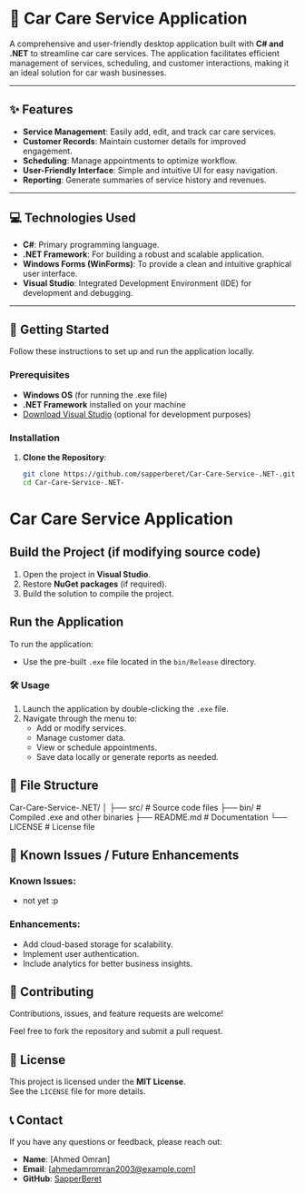 # 🚗 Car Care Service Application

A comprehensive and user-friendly desktop application built with **C# and .NET** to streamline car care services. The application facilitates efficient management of services, scheduling, and customer interactions, making it an ideal solution for car wash businesses.

---

## ✨ Features

- **Service Management**: Easily add, edit, and track car care services.
- **Customer Records**: Maintain customer details for improved engagement.
- **Scheduling**: Manage appointments to optimize workflow.
- **User-Friendly Interface**: Simple and intuitive UI for easy navigation.
- **Reporting**: Generate summaries of service history and revenues.

---

## 💻 Technologies Used

- **C#**: Primary programming language.
- **.NET Framework**: For building a robust and scalable application.
- **Windows Forms (WinForms)**: To provide a clean and intuitive graphical user interface.
- **Visual Studio**: Integrated Development Environment (IDE) for development and debugging.

---

## 🚀 Getting Started

Follow these instructions to set up and run the application locally.

### Prerequisites

- **Windows OS** (for running the .exe file)
- **.NET Framework** installed on your machine
- [Download Visual Studio](https://visualstudio.microsoft.com/) (optional for development purposes)

### Installation

1. **Clone the Repository**:
   ```bash
   git clone https://github.com/sapperberet/Car-Care-Service-.NET-.git
   cd Car-Care-Service-.NET-
# Car Care Service Application

## Build the Project (if modifying source code)

1. Open the project in **Visual Studio**.
2. Restore **NuGet packages** (if required).
3. Build the solution to compile the project.

## Run the Application

To run the application:

- Use the pre-built `.exe` file located in the `bin/Release` directory.

### 🛠️ Usage

1. Launch the application by double-clicking the `.exe` file.
2. Navigate through the menu to:
   - Add or modify services.
   - Manage customer data.
   - View or schedule appointments.
   - Save data locally or generate reports as needed.

## 📂 File Structure


Car-Care-Service-.NET/
│
├── src/                # Source code files
├── bin/                # Compiled .exe and other binaries
├── README.md           # Documentation
└── LICENSE             # License file


## 🐛 Known Issues / Future Enhancements

### Known Issues:
-  not yet :p

### Enhancements:
- Add cloud-based storage for scalability.
- Implement user authentication.
- Include analytics for better business insights.

## 🤝 Contributing

Contributions, issues, and feature requests are welcome!

Feel free to fork the repository and submit a pull request.

## 📄 License

This project is licensed under the **MIT License**.  
See the `LICENSE` file for more details.

## 📞 Contact

If you have any questions or feedback, please reach out:

- **Name**: [Ahmed Omran]
- **Email**: [ahmedamromran2003@example.com]
- **GitHub**: [SapperBeret](https://github.com/SapperBeret)
